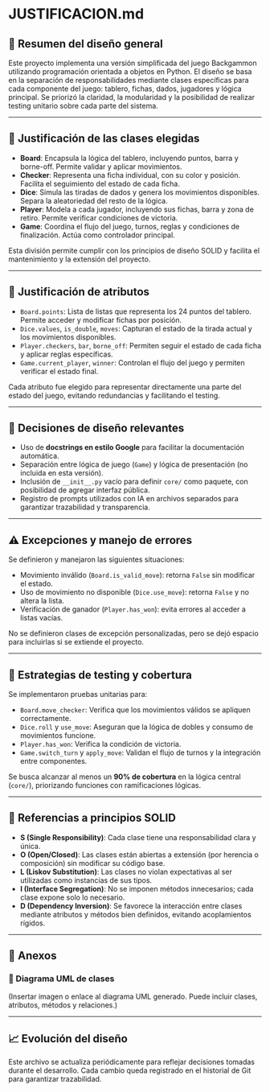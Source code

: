 # JUSTIFICACION.md

## 🧩 Resumen del diseño general

Este proyecto implementa una versión simplificada del juego Backgammon utilizando programación orientada a objetos en Python. El diseño se basa en la separación de responsabilidades mediante clases específicas para cada componente del juego: tablero, fichas, dados, jugadores y lógica principal. Se priorizó la claridad, la modularidad y la posibilidad de realizar testing unitario sobre cada parte del sistema.

---

## 🧱 Justificación de las clases elegidas

- **Board**: Encapsula la lógica del tablero, incluyendo puntos, barra y borne-off. Permite validar y aplicar movimientos.
- **Checker**: Representa una ficha individual, con su color y posición. Facilita el seguimiento del estado de cada ficha.
- **Dice**: Simula las tiradas de dados y genera los movimientos disponibles. Separa la aleatoriedad del resto de la lógica.
- **Player**: Modela a cada jugador, incluyendo sus fichas, barra y zona de retiro. Permite verificar condiciones de victoria.
- **Game**: Coordina el flujo del juego, turnos, reglas y condiciones de finalización. Actúa como controlador principal.

Esta división permite cumplir con los principios de diseño SOLID y facilita el mantenimiento y la extensión del proyecto.

---

## 🧬 Justificación de atributos

- `Board.points`: Lista de listas que representa los 24 puntos del tablero. Permite acceder y modificar fichas por posición.
- `Dice.values`, `is_double`, `moves`: Capturan el estado de la tirada actual y los movimientos disponibles.
- `Player.checkers`, `bar`, `borne_off`: Permiten seguir el estado de cada ficha y aplicar reglas específicas.
- `Game.current_player`, `winner`: Controlan el flujo del juego y permiten verificar el estado final.

Cada atributo fue elegido para representar directamente una parte del estado del juego, evitando redundancias y facilitando el testing.

---

## 🧠 Decisiones de diseño relevantes

- Uso de **docstrings en estilo Google** para facilitar la documentación automática.
- Separación entre lógica de juego (`Game`) y lógica de presentación (no incluida en esta versión).
- Inclusión de `__init__.py` vacío para definir `core/` como paquete, con posibilidad de agregar interfaz pública.
- Registro de prompts utilizados con IA en archivos separados para garantizar trazabilidad y transparencia.

---

## ⚠️ Excepciones y manejo de errores

Se definieron y manejaron las siguientes situaciones:

- Movimiento inválido (`Board.is_valid_move`): retorna `False` sin modificar el estado.
- Uso de movimiento no disponible (`Dice.use_move`): retorna `False` y no altera la lista.
- Verificación de ganador (`Player.has_won`): evita errores al acceder a listas vacías.

No se definieron clases de excepción personalizadas, pero se dejó espacio para incluirlas si se extiende el proyecto.

---

## 🧪 Estrategias de testing y cobertura

Se implementaron pruebas unitarias para:

- `Board.move_checker`: Verifica que los movimientos válidos se apliquen correctamente.
- `Dice.roll` y `use_move`: Aseguran que la lógica de dobles y consumo de movimientos funcione.
- `Player.has_won`: Verifica la condición de victoria.
- `Game.switch_turn` y `apply_move`: Validan el flujo de turnos y la integración entre componentes.

Se busca alcanzar al menos un **90% de cobertura** en la lógica central (`core/`), priorizando funciones con ramificaciones lógicas.

---

## 🧭 Referencias a principios SOLID

- **S (Single Responsibility)**: Cada clase tiene una responsabilidad clara y única.
- **O (Open/Closed)**: Las clases están abiertas a extensión (por herencia o composición) sin modificar su código base.
- **L (Liskov Substitution)**: Las clases no violan expectativas al ser utilizadas como instancias de sus tipos.
- **I (Interface Segregation)**: No se imponen métodos innecesarios; cada clase expone solo lo necesario.
- **D (Dependency Inversion)**: Se favorece la interacción entre clases mediante atributos y métodos bien definidos, evitando acoplamientos rígidos.

---

## 📎 Anexos

### 📐 Diagrama UML de clases

(Insertar imagen o enlace al diagrama UML generado. Puede incluir clases, atributos, métodos y relaciones.)

---

## 📈 Evolución del diseño

Este archivo se actualiza periódicamente para reflejar decisiones tomadas durante el desarrollo. Cada cambio queda registrado en el historial de Git para garantizar trazabilidad.

